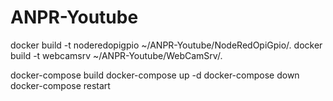 # ANPR-Youtube

docker build -t noderedopigpio ~/ANPR-Youtube/NodeRedOpiGpio/.
docker build -t webcamsrv ~/ANPR-Youtube/WebCamSrv/.

docker-compose build
docker-compose up -d
docker-compose down
docker-compose restart